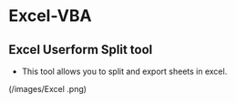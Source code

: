 # Excel-VBA
## Excel Userform Split tool
* This tool allows you to split and export sheets in excel. 

(/images/Excel .png)
 
